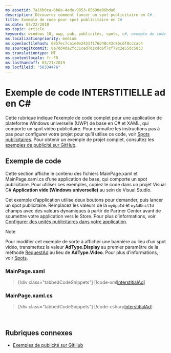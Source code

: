 ```yaml
---
ms.assetid: 7a16b0ca-6b8e-4ade-9853-85690e06bda6
description: Découvrez comment lancer un spot publicitaire en C#.
title: Exemple de code pour spot publicitaire en C#
ms.date: 03/22/2018
ms.topic: article
keywords: windows 10, uwp, pub, publicités, spots, c#, exemple de code
ms.localizationpriority: medium
ms.openlocfilehash: 6857ec7ca1e0e2421f176d48c43c8bcdf0cccac4
ms.sourcegitcommit: 6a7dd4da2fc31ced7d1cdc6f7cf79c2e55dc5833
ms.translationtype: MT
ms.contentlocale: fr-FR
ms.lasthandoff: 03/21/2019
ms.locfileid: "58334476"
---
```

# <a name="interstitial-ad-sample-code-in-c"></a>Exemple de code INTERSTITIELLE ad en C\# #  

Cette rubrique indique l’exemple de code complet pour une application de plateforme Windows universelle (UWP) de base en C# et XAML, qui comporte un spot vidéo publicitaire. Pour connaître les instructions pas à pas pour configurer votre projet pour qu’il utilise ce code, voir [Spots publicitaires](interstitial-ads.md). Pour obtenir un exemple de projet complet, consultez les [exemples de publicité sur GitHub](https://aka.ms/githubads).

## <a name="code-example"></a>Exemple de code

Cette section affiche le contenu des fichiers MainPage.xaml et MainPage.xaml.cs d’une application de base, qui comporte un spot publicitaire. Pour utiliser ces exemples, copiez le code dans un projet Visual C# **Application vide (Windows universelle)** au sein de Visual Studio.

Cet exemple d’application utilise deux boutons pour demander, puis lancer un spot publicitaire. Remplacez les valeurs de la ```myAppId``` et ```myAdUnitId``` champs avec des valeurs dynamiques à partir de Partner Center avant de soumettre votre application vers le Store. Pour plus d’informations, voir [Configurer des unités publicitaires dans votre application](set-up-ad-units-in-your-app.md#live-ad-units).

> [!NOTE]
> Pour modifier cet exemple de sorte à afficher une bannière au lieu d’un spot vidéo, transmettez la valeur **AdType.Display** au premier paramètre de la méthode [RequestAd](https://docs.microsoft.com/uwp/api/microsoft.advertising.winrt.ui.interstitialad.requestad) au lieu de **AdType.Video**. Pour plus d’informations, voir [Spots](interstitial-ads.md).

### <a name="mainpagexaml"></a>MainPage.xaml

> [!div class="tabbedCodeSnippets"]
[!code-xml[InterstitialAd](./code/AdvertisingSamples/InterstitialAdSamples/cs/MainPage.xaml#L1-L13)]

### <a name="mainpagexamlcs"></a>MainPage.xaml.cs

> [!div class="tabbedCodeSnippets"]
[!code-csharp[InterstitialAd](./code/AdvertisingSamples/InterstitialAdSamples/cs/MainPage.xaml.cs#CompleteSample)]

 
## <a name="related-topics"></a>Rubriques connexes

* [Exemples de publicité sur GitHub](https://aka.ms/githubads)
 
